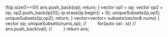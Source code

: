 if(ip.size()==0){
ans.push_back(op);
return;
}
vector<int> op1 = op;
vector<int> op2 = op;
op2.push_back(ip[0]);
ip.erase(ip.begin() + 0);
uniqueSubsets(ip,op1);
uniqueSubsets(ip,op2);
return;
}
vector<vector<int>> subsets(vector<int>& nums) {
vector<int> op;
uniqueSubsets(nums,op);
//         for(auto val : s){
//             ans.push_back(val);
//         }
return ans;